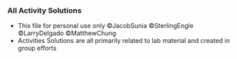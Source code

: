 ### All Activity Solutions
- This file for personal use only ©JacobSunia ©SterlingEngle ©LarryDelgado ©MatthewChung
- Activities Solutions are all primarily related to lab material and created in group efforts
